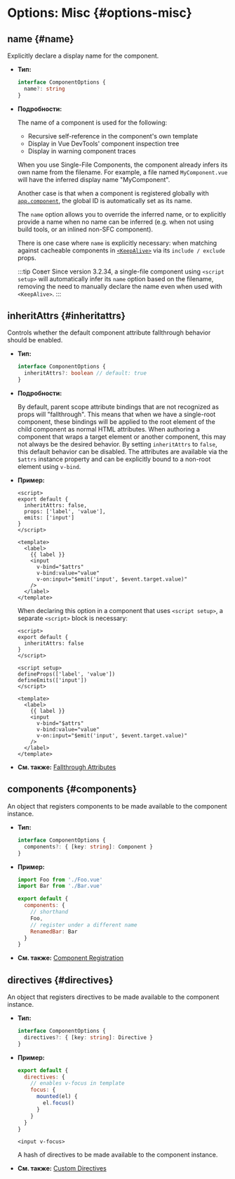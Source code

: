 # Options: Misc {#options-misc}

## name {#name}

Explicitly declare a display name for the component.

- **Тип:**

  ```ts
  interface ComponentOptions {
    name?: string
  }
  ```

- **Подробности:**

  The name of a component is used for the following:

  - Recursive self-reference in the component's own template
  - Display in Vue DevTools' component inspection tree
  - Display in warning component traces

  When you use Single-File Components, the component already infers its own name from the filename. For example, a file named `MyComponent.vue` will have the inferred display name "MyComponent".

  Another case is that when a component is registered globally with [`app.component`](/api/application.html#app-component), the global ID is automatically set as its name.

  The `name` option allows you to override the inferred name, or to explicitly provide a name when no name can be inferred (e.g. when not using build tools, or an inlined non-SFC component).

  There is one case where `name` is explicitly necessary: when matching against cacheable components in [`<KeepAlive>`](/guide/built-ins/keep-alive.html) via its `include / exclude` props.

  :::tip Совет
  Since version 3.2.34, a single-file component using `<script setup>` will automatically infer its `name` option based on the filename, removing the need to manually declare the name even when used with `<KeepAlive>`.
  :::

## inheritAttrs {#inheritattrs}

Controls whether the default component attribute fallthrough behavior should be enabled.

- **Тип:**

  ```ts
  interface ComponentOptions {
    inheritAttrs?: boolean // default: true
  }
  ```

- **Подробности:**

  By default, parent scope attribute bindings that are not recognized as props will "fallthrough". This means that when we have a single-root component, these bindings will be applied to the root element of the child component as normal HTML attributes. When authoring a component that wraps a target element or another component, this may not always be the desired behavior. By setting `inheritAttrs` to `false`, this default behavior can be disabled. The attributes are available via the `$attrs` instance property and can be explicitly bound to a non-root element using `v-bind`.

- **Пример:**

  <div class="options-api">

  ```vue
  <script>
  export default {
    inheritAttrs: false,
    props: ['label', 'value'],
    emits: ['input']
  }
  </script>

  <template>
    <label>
      {{ label }}
      <input
        v-bind="$attrs"
        v-bind:value="value"
        v-on:input="$emit('input', $event.target.value)"
      />
    </label>
  </template>
  ```

  </div>
  <div class="composition-api">

  When declaring this option in a component that uses `<script setup>`, a separate `<script>` block is necessary:

  ```vue
  <script>
  export default {
    inheritAttrs: false
  }
  </script>

  <script setup>
  defineProps(['label', 'value'])
  defineEmits(['input'])
  </script>

  <template>
    <label>
      {{ label }}
      <input
        v-bind="$attrs"
        v-bind:value="value"
        v-on:input="$emit('input', $event.target.value)"
      />
    </label>
  </template>
  ```

  </div>

- **См. также:** [Fallthrough Attributes](/guide/components/attrs.html)

## components {#components}

An object that registers components to be made available to the component instance.

- **Тип:**

  ```ts
  interface ComponentOptions {
    components?: { [key: string]: Component }
  }
  ```

- **Пример:**

  ```js
  import Foo from './Foo.vue'
  import Bar from './Bar.vue'

  export default {
    components: {
      // shorthand
      Foo,
      // register under a different name
      RenamedBar: Bar
    }
  }
  ```

- **См. также:** [Component Registration](/guide/components/registration.html)

## directives {#directives}

An object that registers directives to be made available to the component instance.

- **Тип:**

  ```ts
  interface ComponentOptions {
    directives?: { [key: string]: Directive }
  }
  ```

- **Пример:**

  ```js
  export default {
    directives: {
      // enables v-focus in template
      focus: {
        mounted(el) {
          el.focus()
        }
      }
    }
  }
  ```

  ```vue-html
  <input v-focus>
  ```

  A hash of directives to be made available to the component instance.

- **См. также:** [Custom Directives](/guide/reusability/custom-directives.html)
